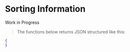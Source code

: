 # Sorting Information

Work in Progress
> The functions below returns JSON structured like this:

```json
{
}
```
